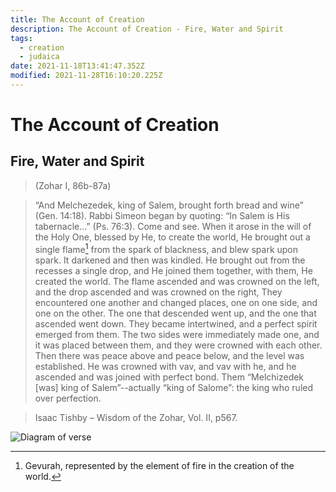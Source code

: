 ```yaml
---
title: The Account of Creation
description: The Account of Creation - Fire, Water and Spirit
tags:
  - creation
  - judaica
date: 2021-11-18T13:41:47.352Z
modified: 2021-11-28T16:10:20.225Z
---
```


# The Account of Creation

## Fire, Water and Spirit

> (Zohar I, 86b-87a)

> “And Melchezedek, king of Salem, brought forth bread and wine” (Gen. 14:18). Rabbi Simeon began by quoting: “In Salem is His tabernacle...” (Ps. 76:3). Come and see. When it arose in the will of the Holy One, blessed by He, to create the world, He brought out a single flame[^1] from the spark of blackness, and blew spark upon spark. It darkened and then was kindled. He brought out from the recesses a single drop, and He joined them together, with them, He created the world. The flame ascended and was crowned on the left, and the drop ascended and was crowned on the right, They encountered one another and changed places, one on one side, and one on the other. The one that descended went up, and the one that ascended went down. They became intertwined, and a perfect spirit emerged from them. The two sides were immediately made one, and it was placed between them, and they were crowned with each other. Then there was peace above and peace below, and the level was established. He was crowned with vav, and vav with he, and he ascended and was joined with perfect bond. Them “Melchizedek [was] king of Salem”--actually “king of Salome”: the king who ruled over perfection.

> Isaac Tishby – Wisdom of the Zohar, Vol. II, p567.

![Diagram of verse](</posts/img/qkab/Creation%20of%20the%20World%20(Tishby).png>)

[^1]: Gevurah, represented by the element of fire in the creation of the world.
